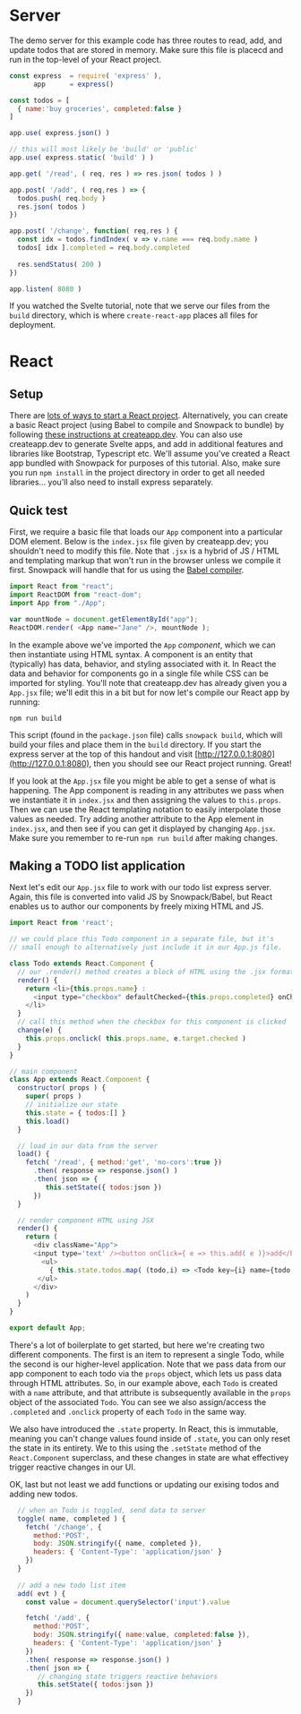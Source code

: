 # Server
The demo server for this example code has three routes to read, add, and update todos that are stored in memory. 
Make sure this file is placecd and run in the top-level of your React project.

```js
const express  = require( 'express' ),
      app      = express()

const todos = [
  { name:'buy groceries', completed:false }
]

app.use( express.json() )

// this will most likely be 'build' or 'public'
app.use( express.static( 'build' ) )

app.get( '/read', ( req, res ) => res.json( todos ) )

app.post( '/add', ( req,res ) => {
  todos.push( req.body )
  res.json( todos )
})

app.post( '/change', function( req,res ) {
  const idx = todos.findIndex( v => v.name === req.body.name )
  todos[ idx ].completed = req.body.completed
  
  res.sendStatus( 200 )
})

app.listen( 8080 )
```

If you watched the Svelte tutorial, note that we serve our files from the `build` directory, which is where `create-react-app` places all files for deployment.

# React

## Setup
There are [lots of ways to start a React project](https://reactjs.org/docs/add-react-to-a-website.html). 
Alternatively, you can create a basic React project (using Babel to compile and Snowpack to bundle) by 
following [these instructions at createapp.dev](https://createapp.dev/snowpack). You can also use createapp.dev to generate Svelte apps, and add in additional 
features and libraries like Bootstrap, Typescript etc. We'll assume you've created a React app bundled with Snowpack for purposes of this tutorial. Also, make sure you run `npm install` in the project directory 
in order to get all needed libraries... you'll also need to install express separately. 

## Quick test
First, we require a basic file that loads our `App` component into a particular DOM element. Below is the `index.jsx` file given by createapp.dev; 
you shouldn't need to modify this file. Note that `.jsx` is a hybrid of JS / HTML and templating markup that won't run in the browser unless we compile
it first. Snowpack will handle that for us using the [Babel compiler](https://babeljs.io).

```js
import React from "react";
import ReactDOM from "react-dom";
import App from "./App";

var mountNode = document.getElementById("app");
ReactDOM.render( <App name="Jane" />, mountNode );
```

In the example above we've imported the `App` *component*, which we can then instantiate using HTML syntax. A component is an entity that (typically) has data,
behavior, and styling associated with it. In React the data and behavior for components go in a single file while CSS can be imported for styling. You'll note that
createapp.dev has already given you a `App.jsx` file; we'll edit this in a bit but for now let's compile our React app by running:

`npm run build`

This script (found in the `package.json` file) calls `snowpack build`, which will build your files and place them in the `build` directory. If you start 
the express server at the top of this handout and visit [http://127.0.0.1:8080](http://127.0.0.1:8080), then you should see our React project running. Great!

If you look at the `App.jsx` file you might be able to get a sense of what is happening. The App component is reading in any attributes we pass when 
we instantiate it in `index.jsx` and then assigning the values to `this.props`. Then we can use the React templating notation to easily interpolate those values
as needed. Try adding another attribute to the App element in `index.jsx`, and then see if you can get it displayed by changing `App.jsx`. Make sure you remember
to re-run `npm run build` after making changes.

## Making a TODO list application

Next let's edit our `App.jsx` file to work with our todo list express server. Again, this file is converted into valid JS by Snowpack/Babel, but React enables us to author
our components by freely mixing HTML and JS. 

```js
import React from 'react';

// we could place this Todo component in a separate file, but it's
// small enough to alternatively just include it in our App.js file.

class Todo extends React.Component {
  // our .render() method creates a block of HTML using the .jsx format
  render() {
    return <li>{this.props.name} : 
      <input type="checkbox" defaultChecked={this.props.completed} onChange={ e => this.change(e) }/>
    </li>
  }
  // call this method when the checkbox for this component is clicked
  change(e) {
    this.props.onclick( this.props.name, e.target.checked )
  }
}

// main component
class App extends React.Component {
  constructor( props ) {
    super( props )
    // initialize our state
    this.state = { todos:[] }
    this.load()
  }

  // load in our data from the server
  load() {
    fetch( '/read', { method:'get', 'no-cors':true })
      .then( response => response.json() )
      .then( json => {
         this.setState({ todos:json }) 
      })
  }

  // render component HTML using JSX 
  render() {
    return (
      <div className="App">
      <input type='text' /><button onClick={ e => this.add( e )}>add</button>
        <ul>
          { this.state.todos.map( (todo,i) => <Todo key={i} name={todo.name} completed={todo.completed} onclick={ this.toggle } /> ) }
       </ul> 
      </div>
    )
  }
}

export default App;
```

There's a lot of boilerplate to get started, but here we're creating two different components. 
The first is an item to represent a single Todo, while the second is our higher-level application. 
Note that we pass data from our app component to each todo via the `props` object, which lets us pass data through HTML attributes. So, in our example above, each `Todo` is created with a `name` attribute, and that attribute is subsequently available in the `props` object of the associated `Todo`. You can see we also assign/access the `.completed` and `.onclick` property of each `Todo` in the same way.

We also have introduced the `.state` property. In React, this is immutable, meaning you can't change values found inside of `.state`, you can only reset the state in its entirety. We to this using the `.setState` method of the `React.Component` superclass, and these changes in state are what effectivey trigger reactive changes in our UI.

OK, last but not least we add functions or updating our exising todos and adding new todos.

```js
  // when an Todo is toggled, send data to server
  toggle( name, completed ) {
    fetch( '/change', {
      method:'POST',
      body: JSON.stringify({ name, completed }),
      headers: { 'Content-Type': 'application/json' }
    })
  }
 
  // add a new todo list item
  add( evt ) {
    const value = document.querySelector('input').value

    fetch( '/add', { 
      method:'POST',
      body: JSON.stringify({ name:value, completed:false }),
      headers: { 'Content-Type': 'application/json' }
    })
    .then( response => response.json() )
    .then( json => {
       // changing state triggers reactive behaviors
       this.setState({ todos:json }) 
    })
  }
```
